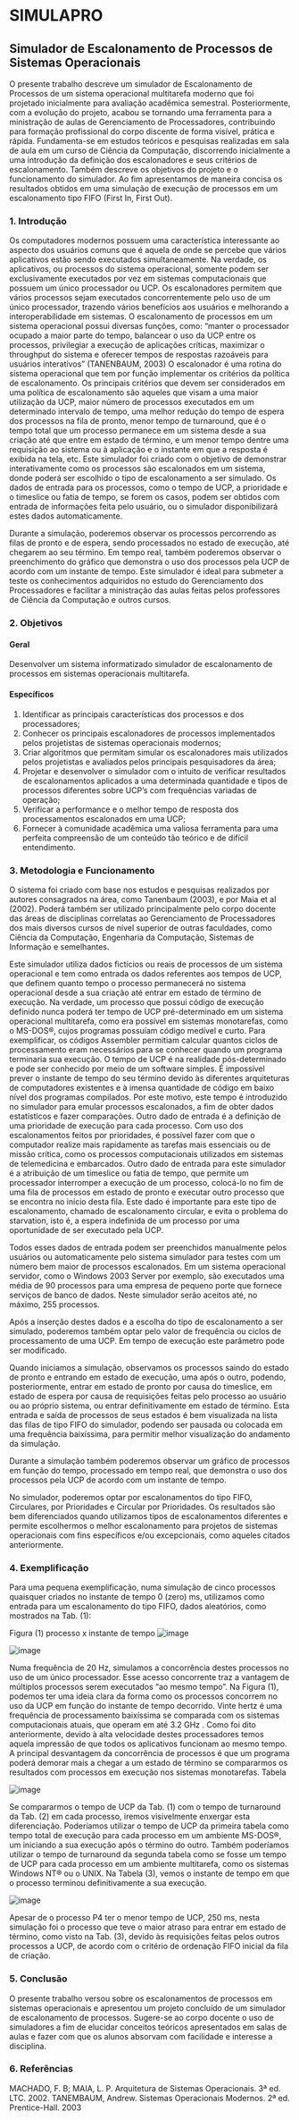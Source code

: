 # SIMULAPRO
## Simulador de Escalonamento de Processos de Sistemas Operacionais

O presente trabalho descreve um simulador de Escalonamento de Processos de um sistema operacional multitarefa moderno que foi projetado inicialmente para avaliação acadêmica semestral. Posteriormente, com a evolução do projeto, acabou se tornando uma ferramenta para a ministração de aulas de Gerenciamento de Processadores, contribuindo para formação profissional do corpo discente de forma visível, prática e rápida. Fundamenta-se em estudos teóricos e pesquisas realizadas em sala de aula em um curso de Ciência da Computação, discorrendo inicialmente a uma introdução da definição dos escalonadores e seus critérios de escalonamento. Também descreve os objetivos do projeto e o funcionamento do simulador. Ao fim apresentamos de maneira concisa os resultados obtidos em uma simulação de execução de processos em um escalonamento tipo FIFO (First In, First Out).

### 1. Introdução

Os computadores modernos possuem uma característica interessante ao aspecto dos usuários comuns que é aquela de onde se percebe que vários aplicativos estão sendo executados simultaneamente. Na verdade, os aplicativos, ou processos do sistema operacional, somente podem ser exclusivamente executados por vez em sistemas computacionais que possuem um único processador ou UCP.  Os escalonadores permitem que vários processos sejam executados concorrentemente pelo uso de um único processador, trazendo vários benefícios aos usuários e melhorando a interoperabilidade em sistemas.
O escalonamento de processos em um sistema operacional possui diversas funções, como: “manter o processador ocupado a maior parte do tempo, balancear o uso da UCP entre os processos, privilegiar a execução de aplicações críticas, maximizar o throughput do sistema e oferecer tempos de respostas razoáveis para usuários interativos” (TANENBAUM, 2003)
O escalonador é uma rotina do sistema operacional que tem por função implementar os critérios da política de escalonamento. Os principais critérios que devem ser considerados em uma política de escalonamento são aqueles que visam  a uma maior utilização da UCP, maior número de processos executados em um determinado intervalo de tempo, uma melhor redução do tempo de espera dos processos na fila de pronto, menor tempo de turnaround, que é o tempo total que um processo permanece em um sistema desde a sua criação até que entre em estado de término, e um menor tempo dentre uma requisição ao sistema ou à aplicação e o instante em que a resposta é exibida na tela, etc.
Este simulador foi criado com o objetivo de demonstrar interativamente como os processos são escalonados em um sistema, donde poderá ser escolhido o tipo de escalonamento a ser simulado. Os dados de entrada para os processos, como o tempo de UCP, a prioridade e o timeslice ou fatia de tempo, se forem os casos, podem ser obtidos com entrada de informações feita pelo usuário, ou o simulador disponibilizará estes dados automaticamente.

Durante a simulação, poderemos observar os processos percorrendo as filas de pronto e de espera, sendo processados no estado de execução, até chegarem ao seu término. Em tempo real, também poderemos observar o preenchimento do gráfico que demonstra o uso dos processos pela UCP de acordo com um instante de tempo. Este simulador é ideal para submeter a teste os conhecimentos adquiridos no estudo do Gerenciamento dos Processadores e facilitar a ministração das aulas feitas pelos professores de Ciência da Computação e outros cursos.

### 2. Objetivos

#### Geral

Desenvolver um sistema informatizado simulador de escalonamento de processos em sistemas operacionais multitarefa.

#### Específicos

1.	Identificar as principais características dos processos e dos processadores;
2.	Conhecer os principais escalonadores de processos implementados pelos projetistas de sistemas operacionais modernos;
3.	Criar algoritmos que permitam simular os escalonadores mais utilizados pelos projetistas e avaliados pelos principais pesquisadores da área;
4.	Projetar e desenvolver o simulador com o intuito de verificar resultados de escalonamentos aplicados a uma determinada quantidade e tipos de processos diferentes sobre UCP’s com frequências variadas de operação;
5.	Verificar a performance e o melhor tempo de resposta dos processamentos escalonados em uma UCP;
6.	Fornecer à comunidade acadêmica uma valiosa ferramenta para uma perfeita compreensão de um conteúdo tão teórico e de difícil entendimento.

### 3.	Metodologia e Funcionamento

O sistema foi criado com base nos estudos e pesquisas realizados por autores consagrados na área, como Tanenbaum (2003), e por Maia et al (2002). Poderá também ser utilizado principalmente pelo corpo docente das áreas de disciplinas correlatas ao Gerenciamento de Processadores dos mais diversos cursos de nível superior de outras faculdades, como Ciência da Computação, Engenharia da Computação, Sistemas de Informação e semelhantes.

Este simulador utiliza dados fictícios ou reais de processos de um sistema operacional e tem como entrada os dados referentes aos tempos de UCP, que definem quanto tempo o processo permanecerá no sistema operacional desde a sua criação até entrar em estado de término de execução. Na verdade, um processo que possui código de execução definido nunca poderá ter tempo de UCP pré-determinado em um sistema operacional multitarefa, como era possível em sistemas monotarefas, como o MS-DOS®, cujos programas possuíam código medível e curto. Para exemplificar, os códigos Assembler permitiam calcular quantos ciclos de processamento eram necessários para se conhecer quando um programa terminaria sua execução. O tempo de UCP é na realidade pós-determinado e pode ser conhecido por meio de um software simples. É impossível prever o instante de tempo do seu término devido às diferentes arquiteturas de computadores existentes e à imensa quantidade de código em baixo nível dos programas compilados. Por este motivo, este tempo é introduzido no simulador para emular processos escalonados, a fim de obter dados estatísticos e fazer comparações. Outro dado de entrada é a definição de uma prioridade de execução para cada processo. Com uso dos escalonamentos feitos por prioridades, é possível fazer com que o computador realize mais rapidamente as tarefas mais essenciais ou de missão crítica, como os processos computacionais utilizados em sistemas de telemedicina e embarcados. Outro dado de entrada para este simulador é a atribuição de um timeslice ou fatia de tempo, que permite um processador interromper a execução de um processo, colocá-lo no fim de uma fila de processos em estado de pronto e executar outro processo que se encontra no início desta fila. Este dado é importante para este tipo de escalonamento, chamado de escalonamento circular, e evita o problema do starvation, isto é, a espera indefinida de um processo por uma oportunidade de ser executado pela UCP.

Todos esses dados de entrada podem ser preenchidos manualmente pelos usuários ou automaticamente pelo sistema simulador para testes com um número bem maior de processos escalonados. Em um sistema operacional servidor, como o Windows 2003 Server por exemplo, são executados uma média de 90 processos para uma empresa de pequeno porte que fornece serviços de banco de dados. Neste simulador serão aceitos até, no máximo, 255 processos.

Após a inserção destes dados e a escolha do tipo de escalonamento a ser simulado, poderemos também optar pelo valor de frequência ou ciclos de processamento de uma UCP. Em tempo de execução este parâmetro pode ser modificado.

Quando iniciamos a simulação, observamos os processos saindo do estado de pronto e entrando em estado de execução, uma após o outro, podendo, posteriormente, entrar em estado de pronto por causa do timeslice, em estado de espera por causa de requisições feitas pelo processo ao usuário ou ao próprio sistema, ou entrar definitivamente em estado de término. Esta entrada e saída de processos de seus estados é bem visualizada na lista das filas de tipo FIFO do simulador, podendo ser pausada ou colocada em uma frequência baixíssima, para permitir melhor visualização do andamento da simulação.

Durante a simulação também poderemos observar um gráfico de processos em função do tempo, processado em tempo real, que demonstra o uso dos processos pela UCP de acordo com um instante de tempo.

No simulador, poderemos optar por escalonamentos do tipo FIFO, Circulares, por Prioridades e Circular por Prioridades. Os resultados são bem diferenciados quando utilizamos tipos de escalonamentos diferentes e permite escolhermos o melhor escalonamento para projetos de sistemas operacionais com fins específicos e/ou excepcionais, como aqueles citados anteriormente.

### 4.	Exemplificação

Para uma pequena exemplificação, numa simulação de cinco processos quaisquer criados no instante de tempo 0 (zero) ms, utilizamos como entrada para um escalonamento do tipo FIFO, dados aleatórios, como mostrados na Tab. (1):

Figura (1) processo x instante de tempo
![image](https://user-images.githubusercontent.com/107955034/188434150-27885a4f-3dfe-404c-a99d-f0850628dc23.png)
 
![image](https://user-images.githubusercontent.com/107955034/188434209-cec83723-7436-4239-93dd-33acce0b42c8.png)

Numa frequência de 20 Hz, simulamos a concorrência destes processos no uso de um único processador. Esse acesso concorrente traz a vantagem de múltiplos processos serem executados “ao mesmo tempo”. Na Figura (1), podemos ter uma ideia clara da forma como os processos concorrem no uso da UCP em função do instante de tempo decorrido.
Vinte hertz é uma frequência de processamento baixíssima se comparada com os sistemas computacionais atuais, que operam em até 3.2 GHz . Como foi dito anteriormente, devido à alta velocidade destes processadores temos aquela impressão de que todos os aplicativos funcionam ao mesmo tempo. A principal desvantagem da concorrência de processos é que um programa poderá demorar mais a chegar a um estado de término se compararmos os resultados com processos em execução nos sistemas monotarefas. Tabela 

![image](https://user-images.githubusercontent.com/107955034/188434283-3bf12935-f0e0-49c7-a555-f93067f5cb13.png)

Se compararmos o tempo de UCP da Tab. (1) com o tempo de turnaround da Tab. (2) em cada processo, iremos visivelmente enxergar esta diferenciação. Poderíamos utilizar o tempo de UCP da primeira tabela como tempo total de execução para cada processo em um ambiente MS-DOS®, um iniciando a sua execução após o término do outro. Também poderíamos utilizar o tempo de turnaround da segunda tabela como se fosse um tempo de UCP para cada processo em um ambiente multitarefa, como os sistemas Windows NT® ou o UNIX. Na Tabela (3), vemos o instante de tempo em que o processo terminou definitivamente a sua execução.

![image](https://user-images.githubusercontent.com/107955034/188434335-b5bf89db-0413-417c-821e-343a0bcf11a1.png)

Apesar de o processo P4 ter o menor tempo de UCP, 250 ms, nesta simulação foi o processo que teve o maior atraso para entrar em estado de término, como visto na Tab. (3), devido às requisições feitas pelos outros processos a UCP, de acordo com o critério de ordenação FIFO inicial da fila de criação.

### 5.	Conclusão

O presente trabalho versou sobre os escalonamentos de processos em sistemas operacionais e apresentou um projeto concluído de um simulador de escalonamento de processos.
Sugere-se ao corpo docente o uso de simuladores a fim de elucidar conceitos teóricos apresentados em salas de aulas e fazer com que os alunos absorvam com facilidade e interesse a disciplina.

### 6.	Referências

MACHADO, F. B; MAIA, L. P. Arquitetura de Sistemas Operacionais. 3ª ed. LTC. 2002.
TANEMBAUM, Andrew. Sistemas Operacionais Modernos. 2ª ed. Prentice-Hall. 2003
